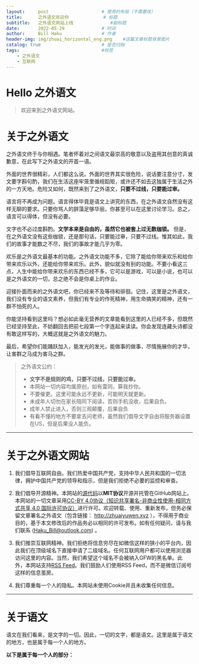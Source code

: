 ```yaml
---
layout:     post   				    # 使用的布局（不需要改）
title:      之外语文欢迎你 			# 标题
subtitle:   之外语文网站上线              #副标题
date:       2022-05-29 				# 时间
author:     Bill Haku 				# 作者
header-img: img/zhuai_horizontal_eng.png 	#这篇文章标题背景图片
catalog: true 						# 是否归档
tags:								#标签
    - 之外语文
    - 互联网
---
```


# Hello 之外语文

>欢迎来到之外语文网站。

# 关于之外语文

之外语文终于与你相遇。笔者怀着对之间语文最崇高的敬意以及盗用其创意的真诚歉意，在此写下之外语文的开首一语。

外面的世界很精彩，人们都这么说。外面的世界其实很危险，说话要注意分寸，发文要字斟句酌，我们在生活这座牢笼里循规蹈矩，或许还不如去这独属于生活之外的一方天地。危险又如何，既然来到了之外语文，**只要不过线，只要能过审。**

语言将不再成为问题。语言得体毕竟是语文上讲究的东西，在之外语文自然没有这样无聊的要求。只要你骂人的辞藻足够华丽，你甚至可以在这里讨论学习。总之，语言可以得体，但没有必要。

文字也不必过度斟酌。**文学本来是自由的，虽然它也被套上过无数枷锁。** 但是，在之外语文没有这些枷锁，还是那句话，只要能过审，只要不过线。惟其如此，我们的故事才能数之不尽，我们的事故才能几乎为零。

欢乐是之外语文最基本的功能。之外语文功能不多，它除了能给你带来欢乐和给你带来欢乐以外，还能给你带来欢乐。此外，貌似就没有别的功能。不要小看这三点，人生中能给你带来欢乐的东西已经不多，它可以是游戏，可以是小说，也可以是之外语文的一切，总之绝不会是你桌上的作业。

迎接扑面而来的之外语文吧，你已经来不及等待和徘徊。记住，这里是之外语文，我们没有专业的语文素养，但我们有专业的作死精神，用生命搞笑的精神，还有一群不怕死的人。

你能坚持看到这里吗？想必如此毫无营养的文章能看到这里的人已经不多，但既然已经坚持至此，不妨翻回去把前七段第一个字连起来读读。你会发现连藏头诗都没有敢这样写的，大概这就是之外语文的魅力。

最后，希望你们能踊跃加入，能发光的发光，能做事的做事，尽情施展你的才华，让害群之马成为害马之群。

> 之外语文公约：
>
>- **文字不是规则的鸡，只要不过线，只要能过审。**
>- 本网站一切内容均属原创，如有雷同，算我抄你。
>- 不要催更。这里可能永远不更新，可能明天就更新。
>- 未成年人切勿在家长陪同下阅读，否则手机没收，后果自负。
>- 成年人禁止进入，否则三观颠覆，后果自负
>- 有看不懂的地方不要拿去问老师，虽然我们倡导文字自由将服务器设置在US，但是后果没人能负。

---
# 关于之外语文网站

1. 我们倡导互联网自由。我们热爱中国共产党，支持中华人民共和国的一切法律，拥护中国共产党的领导和指示，但是我们拒绝不必要的监控和审查。

2. 我们倡导开源精神。本网站的[源代码](https://github.com/Bill-Haku/Bill-Haku.github.io)以**MIT协议**开源并托管在GitHub网站上。本网站的一切文章采用[CC-BY 4.0协议（知识共享署名-非商业性使用-相同方式共享 4.0 国际许可协议）](https://creativecommons.org/licenses/by-nc-sa/4.0/)进行许可。欢迎转载、使用、重新发布，但务必保留文章署名之外语文（包含链接： http://zhuaiyuwen.xyz ），不得用于商业目的，基于本文修改后的作品务必以相同的许可发布。如有任何疑问，请与我们联系 (Haku_Bill@outlook.com) 。

3. 我们推崇互联网精神。我们拒绝将信息穷尽在如微信这样的狭小的平台内，因此我们在顶级域名下直接申请了二级域名。任何互联网用户都可以使用浏览器访问这里的内容。当然，我们希望这个域名不会被纳入GFW的黑名单。此外，本网站支持[RSS Feed](zhuaiyuwen.xyz/feed.xml)。我们鼓励人们使用RSS Feed，而不是微信订阅号这样的信息茧房。

4. 我们尊重每一个人的隐私。本网站未使用Cookie并且未收集任何信息。

---
# 关于语文

语文在我们看来，是文字的一切。因此，一切的文字，都是语文。这里是属于语文的地方，也是属于每一个人的地方。

**以下是属于每一个人的部分：**